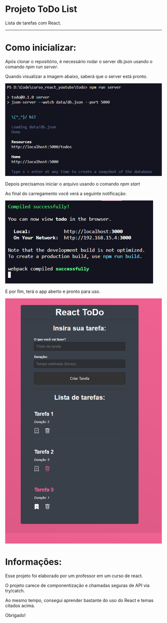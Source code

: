 # **Projeto ToDo List**  
Lista de tarefas com React.
______________________

# Como inicializar:
Após clonar o repositório, é necessário rodar o server db.json usando o comando *npm run server*.


Quando visualizar a imagem abaixo, saberá que o server está pronto.


![Inicialização do banco de dados genérico](public/serverjson.png)

Depois precisamos iniciar o arquivo usando o comando *npm start*


Ao final do carregamento você verá a seguinte notificação:


![Inicialização do servidor](public/npmstart.png)

E por fim, terá o app aberto e pronto para uso.


![Lista de Tarefas](public/todolist.png)

# Informações:

Esse projeto foi elaborado por um professor em um curso de react.



O projeto carece de componentização e chamadas seguras de API via try/catch.


Ao mesmo tempo, consegui aprender bastante do uso do React e temas citados acima.



Obrigado!
